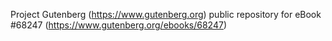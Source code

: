 Project Gutenberg (https://www.gutenberg.org) public repository for
eBook #68247 (https://www.gutenberg.org/ebooks/68247)
